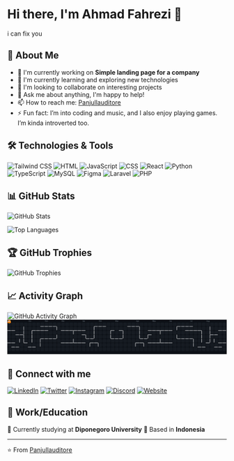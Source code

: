 # Hi there, I'm Ahmad Fahrezi 👋

i can fix you

## 🚀 About Me
- 🔭 I'm currently working on **Simple landing page for a company**
- 🌱 I'm currently learning and exploring new technologies
- 👯 I'm looking to collaborate on interesting projects
- 💬 Ask me about anything, I'm happy to help!
- 📫 How to reach me: [Panjullauditore](https://github.com/Panjullauditore)
- ⚡ Fun fact: I’m into coding and music, and I also enjoy playing games. I’m kinda introverted too.

## 🛠️ Technologies & Tools
![Tailwind CSS](https://img.shields.io/badge/_Tailwind_CSS-333333?style=flat&logo=tailwind-css&logoColor=blue)
![HTML](https://img.shields.io/badge/_HTML-333333?style=flat&logo=html5)
![JavaScript](https://img.shields.io/badge/_JavaScript-333333?style=flat&logo=javascript)
![CSS](https://img.shields.io/badge/_CSS-333333?style=flat&logo=css3)
![React](https://img.shields.io/badge/_React-333333?style=flat&logo=react)
![Python](https://img.shields.io/badge/_Python-333333?style=flat&logo=python)
![TypeScript](https://img.shields.io/badge/_TypeScript-333333?style=flat&logo=typescript)
![MySQL](https://img.shields.io/badge/_MySQL-333333?style=flat&logo=mysql)
![Figma](https://img.shields.io/badge/_Figma-333333?style=flat&logo=figma)
![Laravel](https://img.shields.io/badge/_Laravel-333333?style=flat&logo=laravel)
![PHP](https://img.shields.io/badge/_PHP-333333?style=flat&logo=php)

## 📊 GitHub Stats
![GitHub Stats](https://github-readme-stats.vercel.app/api?username=Panjullauditore&show_icons=true&theme=dark&hide_border=true&bg_color=0D1117&title_color=00FF7F&text_color=ffffff&icon_color=00FF7F)

![Top Languages](https://github-readme-stats.vercel.app/api/top-langs/?username=Panjullauditore&layout=compact&theme=dark&hide_border=true&bg_color=0D1117&title_color=00FF7F&text_color=ffffff)

## 🏆 GitHub Trophies
![GitHub Trophies](https://github-profile-trophy.vercel.app/?username=Panjullauditore&theme=darkhub&no-frame=true&margin-w=15&margin-h=15&column=7)

## 📈 Activity Graph
![GitHub Activity Graph](https://github-readme-activity-graph.vercel.app/graph?username=Panjullauditore&theme=github-compact&hide_border=true&bg_color=0D1117&color=00FF7F&line=00FF7F&point=ffffff)
![Pacman Game](https://raw.githubusercontent.com/panjullauditore/panjullauditore/output/pacman-contribution-graph-dark.svg)

## 🤝 Connect with me
[![LinkedIn](https://img.shields.io/badge/-LinkedIn-0077B5?style=for-the-badge&logo=linkedin&logoColor=white)](https://www.linkedin.com/in/ahmadfahrezi7/) [![Twitter](https://img.shields.io/badge/-Twitter-1DA1F2?style=for-the-badge&logo=twitter&logoColor=white)](https://x.com/panjulauditore) [![Instagram](https://img.shields.io/badge/-Instagram-E4405F?style=for-the-badge&logo=instagram&logoColor=white)](https://www.instagram.com/rezzinhere7/) [![Discord](https://img.shields.io/badge/-Discord-5865F2?style=for-the-badge&logo=discord&logoColor=white)](https://discord.com/users/486092112685694976) [![Website](https://img.shields.io/badge/-Website-000000?style=for-the-badge&logo=globe&logoColor=white)](https://www.portofolio.fun/)

## 💼 Work/Education
🏢 Currently studying at **Diponegoro University**
📍 Based in **Indonesia**

---
⭐️ From [Panjullauditore](https://github.com/Panjullauditore)

